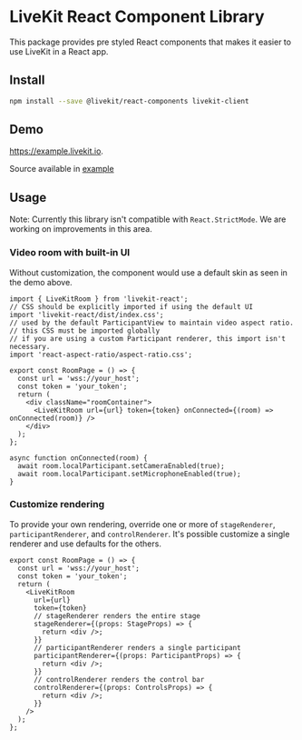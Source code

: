 # LiveKit React Component Library

This package provides pre styled React components that makes it easier to use LiveKit in a React app.

## Install

```bash
npm install --save @livekit/react-components livekit-client
```

## Demo

https://example.livekit.io.

Source available in [example](example/)

## Usage

Note: Currently this library isn't compatible with `React.StrictMode`. We are working on improvements in this area.

### Video room with built-in UI

Without customization, the component would use a default skin as seen in the demo above.

```tsx
import { LiveKitRoom } from 'livekit-react';
// CSS should be explicitly imported if using the default UI
import 'livekit-react/dist/index.css';
// used by the default ParticipantView to maintain video aspect ratio.
// this CSS must be imported globally
// if you are using a custom Participant renderer, this import isn't necessary.
import 'react-aspect-ratio/aspect-ratio.css';

export const RoomPage = () => {
  const url = 'wss://your_host';
  const token = 'your_token';
  return (
    <div className="roomContainer">
      <LiveKitRoom url={url} token={token} onConnected={(room) => onConnected(room)} />
    </div>
  );
};

async function onConnected(room) {
  await room.localParticipant.setCameraEnabled(true);
  await room.localParticipant.setMicrophoneEnabled(true);
}
```

### Customize rendering

To provide your own rendering, override one or more of `stageRenderer`, `participantRenderer`, and `controlRenderer`. It's possible customize a single renderer and use defaults for the others.

```tsx
export const RoomPage = () => {
  const url = 'wss://your_host';
  const token = 'your_token';
  return (
    <LiveKitRoom
      url={url}
      token={token}
      // stageRenderer renders the entire stage
      stageRenderer={(props: StageProps) => {
        return <div />;
      }}
      // participantRenderer renders a single participant
      participantRenderer={(props: ParticipantProps) => {
        return <div />;
      }}
      // controlRenderer renders the control bar
      controlRenderer={(props: ControlsProps) => {
        return <div />;
      }}
    />
  );
};
```
